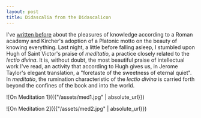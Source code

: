 ```yaml
---
layout: post
title: Didascalia from the Didascalicon
---
```


I've [written before](http://hipomenes.github.io/2015/11/24/motto/) about the pleasures of knowledge according to a Roman academy and Kircher's adoption of a Platonic motto on the beauty of knowing everything. Last night, a little before falling asleep, I stumbled upon Hugh of Saint Victor's praise of *meditatio*, a practice closely related to the *lectio divina*. It is, without doubt, the most beautiful praise of intellectual work I've read, an activity that according to Hugh gives us, in Jerome Taylor's elegant translation, a "foretaste of the sweetness of eternal quiet". In *meditatio*, the rumination characteristic of the *lectio divina* is carried forth beyond the confines of the book and into the world. 

![On Meditation 1]({{"/assets/med1.jpg" | absolute_url}})

![On Meditation 2]({{"/assets/med2.jpg" | absolute_url}})

